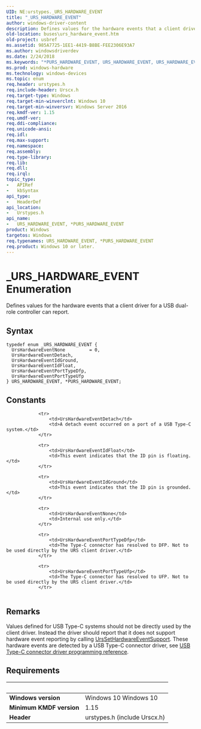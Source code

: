 ```yaml
---
UID: NE:urstypes._URS_HARDWARE_EVENT
title: "_URS_HARDWARE_EVENT"
author: windows-driver-content
description: Defines values for the hardware events that a client driver for a USB dual-role controller can report.
old-location: buses\urs_hardware_event.htm
old-project: usbref
ms.assetid: 985A7725-1EE1-4419-B8BE-FEE2306E93A7
ms.author: windowsdriverdev
ms.date: 2/24/2018
ms.keywords: "*PURS_HARDWARE_EVENT, URS_HARDWARE_EVENT, URS_HARDWARE_EVENT enumeration [Buses], URS_HARDWARE_EVENT, *PURS_HARDWARE_EVENT, URS_HARDWARE_EVENT, *PURS_HARDWARE_EVENT enumeration [Buses], UrsHardwareEventDetach, UrsHardwareEventIdFloat, UrsHardwareEventIdGround, UrsHardwareEventNone, UrsHardwareEventPortTypeDfp, UrsHardwareEventPortTypeUfp, _URS_HARDWARE_EVENT, buses.urs_hardware_event, urstypes/URS_HARDWARE_EVENT, urstypes/UrsHardwareEventDetach, urstypes/UrsHardwareEventIdFloat, urstypes/UrsHardwareEventIdGround, urstypes/UrsHardwareEventNone, urstypes/UrsHardwareEventPortTypeDfp, urstypes/UrsHardwareEventPortTypeUfp"
ms.prod: windows-hardware
ms.technology: windows-devices
ms.topic: enum
req.header: urstypes.h
req.include-header: Urscx.h
req.target-type: Windows
req.target-min-winverclnt: Windows 10
req.target-min-winversvr: Windows Server 2016
req.kmdf-ver: 1.15
req.umdf-ver: 
req.ddi-compliance: 
req.unicode-ansi: 
req.idl: 
req.max-support: 
req.namespace: 
req.assembly: 
req.type-library: 
req.lib: 
req.dll: 
req.irql: 
topic_type:
-	APIRef
-	kbSyntax
api_type:
-	HeaderDef
api_location:
-	Urstypes.h
api_name:
-	URS_HARDWARE_EVENT, *PURS_HARDWARE_EVENT
product: Windows
targetos: Windows
req.typenames: URS_HARDWARE_EVENT, *PURS_HARDWARE_EVENT
req.product: Windows 10 or later.
---
```


# _URS_HARDWARE_EVENT Enumeration
Defines values for the hardware events that a client driver for a USB dual-role controller can report.

## Syntax
````
typedef enum _URS_HARDWARE_EVENT { 
  UrsHardwareEventNone         = 0,
  UrsHardwareEventDetach,
  UrsHardwareEventIdGround,
  UrsHardwareEventIdFloat,
  UrsHardwareEventPortTypeDfp,
  UrsHardwareEventPortTypeUfp
} URS_HARDWARE_EVENT, *PURS_HARDWARE_EVENT;
````

## Constants

<table>
            
                <tr>
                    <td>UrsHardwareEventDetach</td>
                    <td>A detach event occurred on a port of a USB Type-C system.</td>
                </tr>
            
                <tr>
                    <td>UrsHardwareEventIdFloat</td>
                    <td>This event indicates that the ID pin is floating.</td>
                </tr>
            
                <tr>
                    <td>UrsHardwareEventIdGround</td>
                    <td>This event indicates that the ID pin is grounded.</td>
                </tr>
            
                <tr>
                    <td>UrsHardwareEventNone</td>
                    <td>Internal use only.</td>
                </tr>
            
                <tr>
                    <td>UrsHardwareEventPortTypeDfp</td>
                    <td>The Type-C connector has resolved to DFP. Not to be used directly by the URS client driver.</td>
                </tr>
            
                <tr>
                    <td>UrsHardwareEventPortTypeUfp</td>
                    <td>The Type-C connector has resolved to UFP. Not to be used directly by the URS client driver.</td>
                </tr>
</table>

## Remarks

Values defined for USB Type-C systems should not be directly used by the client driver. Instead the driver should report that it does not support hardware event reporting by calling <a href="..\ursdevice\nf-ursdevice-urssethardwareeventsupport.md">UrsSetHardwareEventSupport</a>. These hardware events are detected by a USB Type-C connector driver, see <a href="https://msdn.microsoft.com/library/windows/hardware/mt188011">USB Type-C connector driver programming reference</a>.

## Requirements
| &nbsp; | &nbsp; |
| ---- |:---- |
| **Windows version** | Windows 10 Windows 10 |
| **Minimum KMDF version** | 1.15 |
| **Header** | urstypes.h (include Urscx.h) |